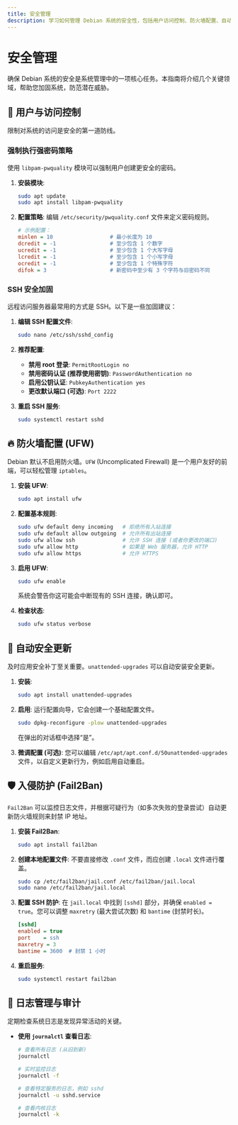 ```yaml
---
title: 安全管理
description: 学习如何管理 Debian 系统的安全性，包括用户访问控制、防火墙配置、自动更新和入侵检测。
---
```


# 安全管理

确保 Debian 系统的安全是系统管理中的一项核心任务。本指南将介绍几个关键领域，帮助您加固系统，防范潜在威胁。

## 🔐 用户与访问控制

限制对系统的访问是安全的第一道防线。

### 强制执行强密码策略

使用 `libpam-pwquality` 模块可以强制用户创建更安全的密码。

1.  **安装模块**:
    ```bash
    sudo apt update
    sudo apt install libpam-pwquality
    ```

2.  **配置策略**:
    编辑 `/etc/security/pwquality.conf` 文件来定义密码规则。
    ```ini
    # 示例配置：
    minlen = 10                  # 最小长度为 10
    dcredit = -1                 # 至少包含 1 个数字
    ucredit = -1                 # 至少包含 1 个大写字母
    lcredit = -1                 # 至少包含 1 个小写字母
    ocredit = -1                 # 至少包含 1 个特殊字符
    difok = 3                    # 新密码中至少有 3 个字符与旧密码不同
    ```

### SSH 安全加固

远程访问服务器最常用的方式是 SSH。以下是一些加固建议：

1.  **编辑 SSH 配置文件**:
    ```bash
    sudo nano /etc/ssh/sshd_config
    ```

2.  **推荐配置**:
    - **禁用 root 登录**: `PermitRootLogin no`
    - **禁用密码认证 (推荐使用密钥)**: `PasswordAuthentication no`
    - **启用公钥认证**: `PubkeyAuthentication yes`
    - **更改默认端口 (可选)**: `Port 2222`

3.  **重启 SSH 服务**:
    ```bash
    sudo systemctl restart sshd
    ```

## 🔥 防火墙配置 (UFW)

Debian 默认不启用防火墙。`UFW` (Uncomplicated Firewall) 是一个用户友好的前端，可以轻松管理 `iptables`。

1.  **安装 UFW**:
    ```bash
    sudo apt install ufw
    ```

2.  **配置基本规则**:
    ```bash
    sudo ufw default deny incoming   # 拒绝所有入站连接
    sudo ufw default allow outgoing  # 允许所有出站连接
    sudo ufw allow ssh               # 允许 SSH 连接 (或者你更改的端口)
    sudo ufw allow http              # 如果是 Web 服务器，允许 HTTP
    sudo ufw allow https             # 允许 HTTPS
    ```

3.  **启用 UFW**:
    ```bash
    sudo ufw enable
    ```
    系统会警告你这可能会中断现有的 SSH 连接，确认即可。

4.  **检查状态**:
    ```bash
    sudo ufw status verbose
    ```

## 🔄 自动安全更新

及时应用安全补丁至关重要。`unattended-upgrades` 可以自动安装安全更新。

1.  **安装**:
    ```bash
    sudo apt install unattended-upgrades
    ```

2.  **启用**:
    运行配置向导，它会创建一个基础配置文件。
    ```bash
    sudo dpkg-reconfigure -plow unattended-upgrades
    ```
    在弹出的对话框中选择“是”。

3.  **微调配置 (可选)**:
    您可以编辑 `/etc/apt/apt.conf.d/50unattended-upgrades` 文件，以自定义更新行为，例如启用自动重启。

## 🛡️ 入侵防护 (Fail2Ban)

`Fail2Ban` 可以监控日志文件，并根据可疑行为（如多次失败的登录尝试）自动更新防火墙规则来封禁 IP 地址。

1.  **安装 Fail2Ban**:
    ```bash
    sudo apt install fail2ban
    ```

2.  **创建本地配置文件**:
    不要直接修改 `.conf` 文件，而应创建 `.local` 文件进行覆盖。
    ```bash
    sudo cp /etc/fail2ban/jail.conf /etc/fail2ban/jail.local
    sudo nano /etc/fail2ban/jail.local
    ```

3.  **配置 SSH 防护**:
    在 `jail.local` 中找到 `[sshd]` 部分，并确保 `enabled = true`。您可以调整 `maxretry` (最大尝试次数) 和 `bantime` (封禁时长)。
    ```ini
    [sshd]
    enabled = true
    port    = ssh
    maxretry = 3
    bantime = 3600  # 封禁 1 小时
    ```

4.  **重启服务**:
    ```bash
    sudo systemctl restart fail2ban
    ```

## 📝 日志管理与审计

定期检查系统日志是发现异常活动的关键。

- **使用 `journalctl` 查看日志**:
  ```bash
  # 查看所有日志 (从旧到新)
  journalctl

  # 实时监控日志
  journalctl -f

  # 查看特定服务的日志，例如 sshd
  journalctl -u sshd.service

  # 查看内核日志
  journalctl -k
  ``` 